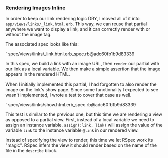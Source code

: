 ### Rendering Images Inline

In order to keep our link rendering logic DRY, I moved all of it into
`app/views/links/_link.html.erb`. This way, we can reuse that partial anywhere
we want to display a link, and it can correctly render with or without the image
tag.

The associated spec looks like this:

` spec/views/links/_link.html.erb_spec.rb@adc60fb1b9d83339

In this spec, we build a link with an image URL, then `render` our partial with
our link as a local variable. We then make a simple assertion that the image
appears in the rendered HTML.

When I initially implemented this partial, I had forgotten to also render the
image on the link's show page. Since some functionality I expected to see wasn't
implemented, I wrote a test to cover that case as well.

` spec/views/links/show.html.erb_spec.rb@adc60fb1b9d83339

This test is similar to the previous one, but this time we are rendering a view
as opposed to a partial view. First, instead of a local variable we need to
assign an instance variable. `assign(:link, link)` will assign the value of the
variable `link` to the instance variable `@link` in our rendered view.

Instead of specifying the view to render, this time we let RSpec work its
"magic". RSpec infers the view it should render based on the name of the file in
the `describe` block.
